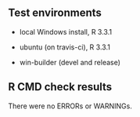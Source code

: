 ## Test environments

* local Windows install, R 3.3.1

* ubuntu (on travis-ci), R 3.3.1

* win-builder (devel and release)


## R CMD check results

There were no ERRORs or WARNINGs.
